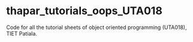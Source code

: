 # thapar_tutorials_oops_UTA018
Code for all the tutorial sheets of object oriented programming (UTA018), TIET Patiala.
